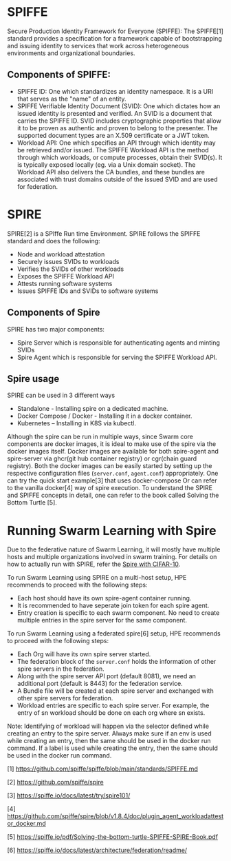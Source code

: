 # SPIFFE
Secure Production Identity Framework for Everyone (SPIFFE): The SPIFFE[1] standard provides a specification for a framework capable of bootstrapping and issuing identity to services that work across heterogeneous environments and organizational boundaries. 

## Components of SPIFFE:
- SPIFFE ID: One which standardizes an identity namespace. It is a URI that serves as the "name" of an entity.
- SPIFFE Verifiable Identity Document (SVID): One which dictates how an issued identity is presented and verified. An SVID is a document that carries the SPIFFE ID. SVID includes cryptographic properties that allow it to be proven as authentic and proven to belong to the presenter. The supported document types are an X.509 certificate or a JWT token.
- Workload API: One which specifies an API through which identity may be retrieved and/or issued. The SPIFFE Workload API is the method through which workloads, or compute processes, obtain their SVID(s). It is typically exposed locally (eg. via a Unix domain socket). The Workload API also delivers the CA bundles, and these bundles are associated with trust domains outside of the issued SVID and are used for federation. 

# SPIRE
SPIRE[2] is a SPIffe Run time Environment. SPIRE follows the SPIFFE standard and does the following: 
- Node and workload attestation
- Securely issues SVIDs to workloads
- Verifies the SVIDs of other workloads
- Exposes the SPIFFE Workload API
- Attests running software systems
- Issues SPIFFE IDs and SVIDs to software systems

## Components of Spire
SPIRE has two major components: 
- Spire Server which is responsible for authenticating agents and minting SVIDs
- Spire Agent which is responsible for serving the SPIFFE Workload API. 

## Spire usage
SPIRE can be used in 3 different ways 
- Standalone - Installing spire on a dedicated machine.
- Docker Compose / Docker - Installing it in a docker container.
- Kubernetes – Installing in K8S via kubectl.
  
Although the spire can be run in multiple ways, since Swarm core components are docker images, it is ideal to make use of the spire via the docker images itself. Docker images are available for both spire-agent and spire-server via ghcr(git hub container registry) or cgr(chain guard registry). Both the docker images can be easily started by setting up the respective configuration files (`server.conf`, `agent.conf`) appropriately. One can try the quick start example[3] that uses docker-compose Or can refer to the vanilla docker[4] way of spire execution. To understand the SPIRE and SPIFFE concepts in detail, one can refer to the book called Solving the Bottom Turtle [5].

# Running Swarm Learning with Spire

Due to the federative nature of Swarm Learning, it will mostly have multiple hosts and multiple organizations involved in swarm training. For details on how to actually run with SPIRE, refer the [Spire with CIFAR-10](../../examples/spire/cifar10/README.md).

To run Swarm Learning using SPIRE on a multi-host setup, HPE recommends to proceed with the following steps:
- Each host should have its own spire-agent container running.
- It is recommended to have seperate join token for each spire agent.
- Entry creation is specific to each swarm component. No need to create multiple entries in the spire server for the same component.

To run Swarm Learning using a federated spire[6] setup, HPE recommends to proceed with the following steps: 
- Each Org will have its own spire server started.
- The federation block of the `server.conf` holds the information of other spire servers in the federation.
- Along with the spire server API port (default 8081), we need an additional port (default is 8443) for the federation service.
- A Bundle file will be created at each spire server and exchanged with other spire servers for federation.
- Workload entries are specific to each spire server. For example, the entry of sn workload should be done on each org where sn exists. 

Note: Identifying of workload will happen via the selector defined while creating an entry to the spire server. Always make sure if an env is used while creating an entry, then the same should be used in the docker run command. If a label is used while creating the entry, then the same should be used in the docker run command.

[1] https://github.com/spiffe/spiffe/blob/main/standards/SPIFFE.md

[2] https://github.com/spiffe/spire

[3] https://spiffe.io/docs/latest/try/spire101/

[4] https://github.com/spiffe/spire/blob/v1.8.4/doc/plugin_agent_workloadattestor_docker.md

[5] https://spiffe.io/pdf/Solving-the-bottom-turtle-SPIFFE-SPIRE-Book.pdf

[6] https://spiffe.io/docs/latest/architecture/federation/readme/


